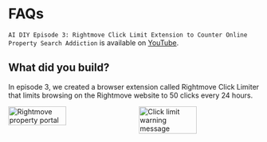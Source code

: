# FAQs

`AI DIY Episode 3: Rightmove Click Limit Extension to Counter Online Property Search Addiction` is available on [YouTube](https://youtu.be/dqrz3JBYnWs?si=uqssAkLhVvGHnxx6).

## What did you build?

In episode 3, we created a browser extension called Rightmove Click Limiter that limits browsing on the Rightmove website to 50 clicks every 24 hours.

<div style="display: flex; justify-content: space-between;">
    <img src="https://github.com/user-attachments/assets/ae481a7a-7b5f-4684-a4c2-16bb4b29762a" width="48%" alt="Rightmove property portal">
    <img src="https://github.com/user-attachments/assets/54cd6a49-43eb-4c52-807b-511cbee9cdec" width="48%" alt="Click limit warning message">
</div>
